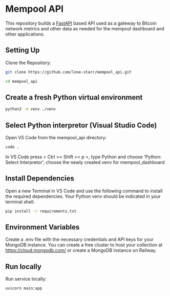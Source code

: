 # Mempool API
This repository builds a [FastAPI](https://fastapi.tiangolo.com/) based API used as a gateway to Bitcoin network metrics and other data as needed for the mempool dashboard and other applications. 

## Setting Up
Clone the Repository:
```bash
git clone https://github.com/lone-starr/mempool_api.git
```
```bash
cd mempool_api
```

## Create a fresh Python virtual environment
```bash
python3 -m venv ./venv
```

## Select Python interpretor (Visual Studio Code)
Open VS Code from the mempool_api directory:
```bash
code .
```
In VS Code press < Ctrl >< Shift >< p >, type Python and choose 'Python: Select Interpretor', choose the newly created venv for mempool_dashboard


## Install Dependencies
Open a new Terminal in VS Code and use the following command to install the required dependencies. Your Python venv should be indicated in your terminal shell.
```bash
pip install -r requirements.txt
```

## Environment Variables
Create a .env file with the necessary credentials and API keys for your MongoDB instance. You can create a free cluster to host your collection at https://cloud.mongodb.com/ or create a MongoDB instance on Railway.

## Run locally
Run service locally:
```bash
uvicorn main:app
```
